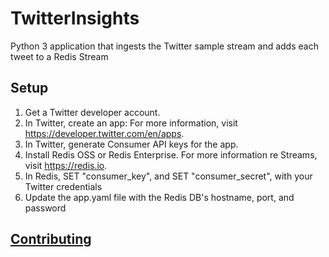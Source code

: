 # TwitterInsights

Python 3 application that ingests the Twitter sample stream and adds each tweet to a Redis Stream

## Setup

1. Get a Twitter developer account.
2. In Twitter, create an app: For more information, visit https://developer.twitter.com/en/apps.
3. In Twitter, generate Consumer API keys for the app.
4. Install Redis OSS or Redis Enterprise. For more information re Streams, visit https://redis.io.
5. In Redis, SET "consumer_key", and SET "consumer_secret", with your Twitter credentials
6. Update the app.yaml file with the Redis DB's hostname, port, and password

## [Contributing](CONTRIBUTING.md)

